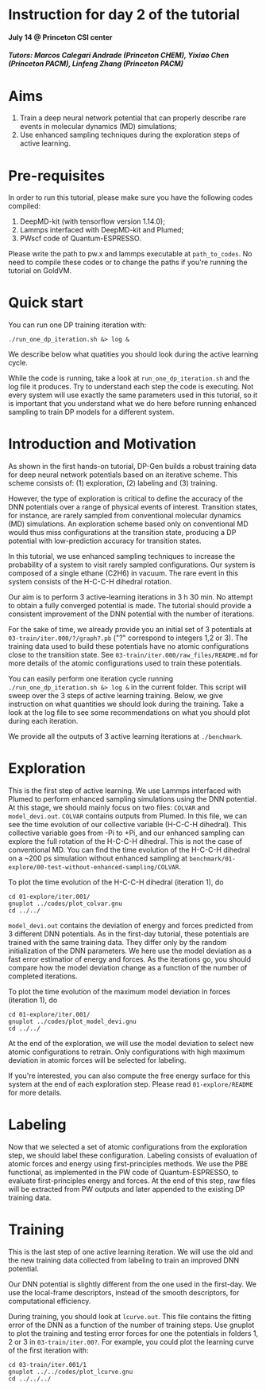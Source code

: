 Instruction for day 2 of the tutorial
===
#### July 14 @ Princeton CSI center
##### Tutors: Marcos Calegari Andrade (Princeton CHEM), Yixiao Chen (Princeton PACM), Linfeng Zhang (Princeton PACM)

# Aims

1. Train a deep neural network potential that can properly describe rare events in molecular dynamics (MD) simulations;
2. Use enhanced sampling techniques during the exploration steps of active learning.

# Pre-requisites

In order to run this tutorial, please make sure you have the following codes compiled:

1. DeepMD-kit (with tensorflow version 1.14.0);
2. Lammps interfaced with DeepMD-kit and Plumed;
3. PWscf code of Quantum-ESPRESSO.

Please write the path to pw.x and lammps executable at `path_to_codes`. No need to compile these codes or to change the paths if you're running the tutorial on GoldVM.

# Quick start

You can run one DP training iteration with:

`./run_one_dp_iteration.sh &> log &`

We describe below what quatities you should look during the active learning cycle.

While the code is running, take a look at `run_one_dp_iteration.sh` and the log file it produces. Try to understand each step the code is executing. Not every system will use exactly the same parameters used in this tutorial, so it is important that you understand what we do here before running enhanced sampling to train DP models for a different system.

# Introduction and Motivation

As shown in the first hands-on tutorial, DP-Gen builds a robust training data for 
deep neural network potentials based on an iterative scheme. This scheme consists of:
(1) exploration, (2) labeling and (3) training.

However, the type of exploration is critical to define the accuracy of the DNN potentials
over a range of physical events of interest. Transition states, for instance, are rarely 
sampled from conventional molecular dynamics (MD) simulations. An exploration scheme 
based only on conventional MD would thus miss configurations at the transition state, producing 
a DP potential with low-prediction accuracy for transition states. 

In this tutorial, we use enhanced sampling techniques to increase the probability of 
a system to visit rarely sampled configurations. Our system is composed of a single 
ethane (C2H6) in vacuum. The rare event in this system consists of the H-C-C-H 
dihedral rotation. 

Our aim is to perform 3 active-learning iterations in 3 h 30 min. No attempt to obtain 
a fully converged potential is made. The tutorial should provide a consistent improvement 
of the DNN potential with the number of iterations.

For the sake of time, we already provide you an initial set of 3 potentials at 
`03-train/iter.000/?/graph?.pb` ("?" correspond to integers 1,2 or 3). The 
training data used to build these potentials have no atomic configurations 
close to the transition state. See `03-train/iter.000/raw_files/README.md` for 
more details of the atomic configurations used to train these potentials.

You can easily perform one iteration cycle running `./run_one_dp_iteration.sh &> log &` in the current 
folder. This script will sweep over the 3 steps of active learning training. Below, we give 
instruction on what quantities we should look during the training. Take a look at the log file to
see some recommendations on what you should plot during each iteration.

We provide all the outputs of 3 active learning iterations at `./benchmark`.

# Exploration

This is the first step of active learning. We use Lammps interfaced with Plumed to perform
enhanced sampling simulations using the DNN potential. At this stage, we should mainly 
focus on two files: `COLVAR` and `model_devi.out`. `COLVAR` contains outputs from Plumed. 
In this file, we can see the time evolution of our collective variable (H-C-C-H dihedral).
This collective variable goes from -Pi to +Pi, and our enhanced sampling can explore 
the full rotation of the H-C-C-H dihedral. This is not the case of conventional MD.
You can find the time evolution of the H-C-C-H dihedral on a ~200 ps simulation 
without enhanced sampling at `benchmark/01-explore/00-test-without-enhanced-sampling/COLVAR`.

To plot the time evolution of the H-C-C-H dihedral (iteration 1), do

```
cd 01-explore/iter.001/
gnuplot ../codes/plot_colvar.gnu
cd ../../
```

`model_devi.out` contains the deviation of energy and forces predicted from 3 different 
DNN potentials. As in the first-day tutorial, these potentials are trained with the
same training data. They differ only by the random initialization of the 
DNN parameters. We here use the model deviation as a fast error estimatior of energy and
forces. As the iterations go, you should compare how the model deviation change as 
a function of the number of completed iterations.

To plot the time evolution of the maximum model deviation in forces (iteration 1), do

```
cd 01-explore/iter.001/
gnuplot ../codes/plot_model_devi.gnu
cd ../../
```

At the end of the exploration, we will use the model deviation to select new atomic
configurations to retrain. Only configurations with high maximum deviation in atomic 
forces will be selected for labeling.  
 
If you're interested, you can also compute the free energy surface for this system at 
the end of each exploration step. Please read `01-explore/README` for more details.

# Labeling

Now that we selected a set of atomic configurations from the exploration step, we should 
label these configuration. Labeling consists of evaluation of atomic forces and energy 
using first-principles methods. We use the PBE functional, as implemented in the PW
code of Quantum-ESPRESSO, to evaluate first-principles energy and forces. At the end 
of this step, raw files will be extracted from PW outputs and later appended to the 
existing DP training data.

# Training

This is the last step of one active learning iteration. We will use the old and the new 
training data collected from labeling to train an improved DNN potential. 

Our DNN potential is slightly different from the one used in the first-day. We use 
the local-frame descriptors, instead of the smooth descriptors, for computational 
efficiency.

During training, you should look at `lcurve.out`. This file contains the fitting 
error of the DNN as a function of the number of training steps. Use gnuplot to 
plot the training and testing error forces for one the potentials in folders 
1, 2 or 3 in `03-train/iter.00?`. For example, you could plot the learning curve 
of the first iteration with:

```
cd 03-train/iter.001/1
gnuplot ../../codes/plot_lcurve.gnu
cd ../../../
```

